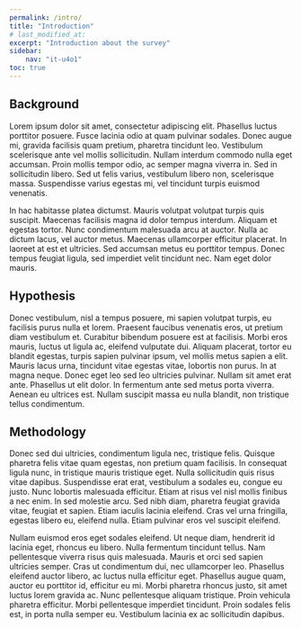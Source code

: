 ```yaml
---
permalink: /intro/
title: "Introduction"
# last_modified_at: 
excerpt: "Introduction about the survey"
sidebar:
    nav: "it-u4o1"
toc: true
---
```


## Background
Lorem ipsum dolor sit amet, consectetur adipiscing elit. Phasellus luctus porttitor posuere. Fusce lacinia odio at quam pulvinar sodales. Donec augue mi, gravida facilisis quam pretium, pharetra tincidunt leo. Vestibulum scelerisque ante vel mollis sollicitudin. Nullam interdum commodo nulla eget accumsan. Proin mollis tempor odio, ac semper magna viverra in. Sed in sollicitudin libero. Sed ut felis varius, vestibulum libero non, scelerisque massa. Suspendisse varius egestas mi, vel tincidunt turpis euismod venenatis.

In hac habitasse platea dictumst. Mauris volutpat volutpat turpis quis suscipit. Maecenas facilisis magna id dolor tempus interdum. Aliquam et egestas tortor. Nunc condimentum malesuada arcu at auctor. Nulla ac dictum lacus, vel auctor metus. Maecenas ullamcorper efficitur placerat. In laoreet at est et ultricies. Sed accumsan metus eu porttitor tempus. Donec tempus feugiat ligula, sed imperdiet velit tincidunt nec. Nam eget dolor mauris.

## Hypothesis
Donec vestibulum, nisl a tempus posuere, mi sapien volutpat turpis, eu facilisis purus nulla et lorem. Praesent faucibus venenatis eros, ut pretium diam vestibulum et. Curabitur bibendum posuere est at facilisis. Morbi eros mauris, luctus ut ligula ac, eleifend vulputate dui. Aliquam placerat, tortor eu blandit egestas, turpis sapien pulvinar ipsum, vel mollis metus sapien a elit. Mauris lacus urna, tincidunt vitae egestas vitae, lobortis non purus. In at magna neque. Donec eget leo sed leo ultricies pulvinar. Nullam sit amet erat ante. Phasellus ut elit dolor. In fermentum ante sed metus porta viverra. Aenean eu ultrices est. Nullam suscipit massa eu nulla blandit, non tristique tellus condimentum.

## Methodology
Donec sed dui ultricies, condimentum ligula nec, tristique felis. Quisque pharetra felis vitae quam egestas, non pretium quam facilisis. In consequat ligula nunc, in tristique mauris tristique eget. Nulla sollicitudin quis risus vitae dapibus. Suspendisse erat erat, vestibulum a sodales eu, congue eu justo. Nunc lobortis malesuada efficitur. Etiam at risus vel nisl mollis finibus a nec enim. In sed molestie arcu. Sed nibh diam, pharetra feugiat gravida vitae, feugiat et sapien. Etiam iaculis lacinia eleifend. Cras vel urna fringilla, egestas libero eu, eleifend nulla. Etiam pulvinar eros vel suscipit eleifend.

Nullam euismod eros eget sodales eleifend. Ut neque diam, hendrerit id lacinia eget, rhoncus eu libero. Nulla fermentum tincidunt tellus. Nam pellentesque viverra risus quis malesuada. Mauris et orci sed sapien ultricies semper. Cras ut condimentum dui, nec ullamcorper leo. Phasellus eleifend auctor libero, ac luctus nulla efficitur eget. Phasellus augue quam, auctor eu porttitor id, efficitur eu mi. Morbi pharetra rhoncus justo, sit amet luctus lorem gravida ac. Nunc pellentesque aliquam tristique. Proin vehicula pharetra efficitur. Morbi pellentesque imperdiet tincidunt. Proin sodales felis est, in porta nulla semper eu. Vestibulum lacinia ex ac sollicitudin dapibus.